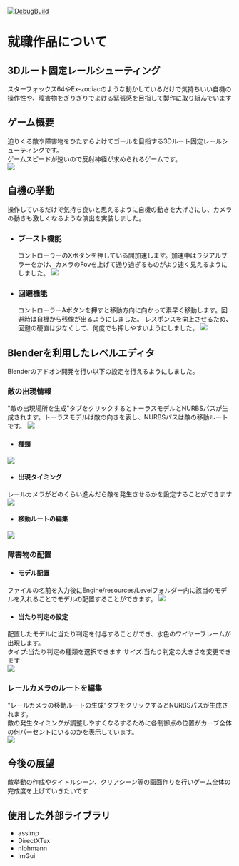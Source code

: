 [![DebugBuild](https://github.com/humimotokousaku/DirectX12_Game/actions/workflows/DebugBuild.yml/badge.svg)](https://github.com/humimotokousaku/DirectX12_Game/actions/workflows/DebugBuild.yml)
# 就職作品について
## 3Dルート固定レールシューティング
スターフォックス64やEx-zodiacのような動かしているだけで気持ちいい自機の操作性や、障害物をぎりぎりでよける緊張感を目指して製作に取り組んでいます

## ゲーム概要
迫りくる敵や障害物をひたすらよけてゴールを目指する3Dルート固定レールシューティングです。  
ゲームスピードが速いので反射神経が求められるゲームです。  
![](ReadMe_resource/GameScene.gif)

## 自機の挙動  
操作しているだけで気持ち良いと思えるように自機の動きを大げさにし、カメラの動きも激しくなるような演出を実装しました。  

 - ### ブースト機能
   コントローラーのXボタンを押している間加速します。加速中はラジアルブラーをかけ、カメラのFovを上げて通り過ぎるものがより速く見えるようにしました。
   ![](ReadMe_resource/GameScene_Boost.gif)
  
 - ### 回避機能
   コントローラーAボタンを押すと移動方向に向かって素早く移動します。回避時は自機から残像が出るようにしました。
   レスポンスを向上させるため、回避の硬直は少なくして、何度でも押しやすいようにしました。
   ![](ReadMe_resource/GameScene_Evasion.gif)
  
## Blenderを利用したレベルエディタ
Blenderのアドオン開発を行い以下の設定を行えるようにしました。

### 敵の出現情報  
"敵の出現場所を生成"タブをクリックするとトーラスモデルとNURBSパスが生成されます。トーラスモデルは敵の向きを表し、NURBSパスは敵の移動ルートです。
![](ReadMe_resource/Blender_Editor_00.png)

 - #### 種類  
 ![](ReadMe_resource/Blender_Editor_01.png)
 - #### 出現タイミング
 レールカメラがどのくらい進んだら敵を発生させるかを設定することができます  
 ![](ReadMe_resource/Blender_Editor_02.png)
 - #### 移動ルートの編集
 ![](ReadMe_resource/Blender_Editor_03.png)

### 障害物の配置  
 - #### モデル配置
 ファイルの名前を入力後にEngine/resources/Levelフォルダー内に該当のモデルを入れることでモデルの配置することができます。
 ![](ReadMe_resource/Blender_Editor_Object.png)

 - #### 当たり判定の設定  
 配置したモデルに当たり判定を付与することができ、水色のワイヤーフレームが出現します。  
 タイプ:当たり判定の種類を選択できます
 サイズ:当たり判定の大きさを変更できます    
 ![](ReadMe_resource/Blender_Editor_Collider.png)

### レールカメラのルートを編集
"レールカメラの移動ルートの生成"タブをクリックするとNURBSパスが生成されます。  
敵の発生タイミングが調整しやすくなるするために各制御点の位置がカーブ全体の何パーセントにいるのかを表示しています。  
![](ReadMe_resource/Blender_Editor_RailCamera_01.png)

## 今後の展望
敵挙動の作成やタイトルシーン、クリアシーン等の画面作りを行いゲーム全体の完成度を上げていきたいです

## 使用した外部ライブラリ
- assimp
- DirectXTex
- nlohmann
- ImGui
